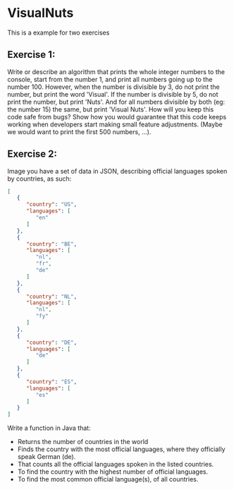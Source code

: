# VisualNuts
This is a example for two exercises

## Exercise 1:
Write or describe an algorithm that prints the whole integer numbers to the console, start
from the number 1, and print all numbers going up to the number 100.
However, when the number is divisible by 3, do not print the number, but print the word
'Visual'. If the number is divisible by 5, do not print the number, but print 'Nuts'. And for all
numbers divisible by both (eg: the number 15) the same, but print 'Visual Nuts'.
How will you keep this code safe from bugs? Show how you would guarantee that this code
keeps working when developers start making small feature adjustments. (Maybe we would
want to print the first 500 numbers, ...).

## Exercise 2:
Image you have a set of data in JSON, describing official languages spoken by countries, as
such:
```json
[
   {
      "country": "US",
      "languages": [
         "en"
      ]
   },
   {
      "country": "BE",
      "languages": [
         "nl",
         "fr",
         "de"
      ]
   },
   {
      "country": "NL",
      "languages": [
         "nl",
         "fy"
      ]
   },
   {
      "country": "DE",
      "languages": [
         "de"
      ]
   },
   {
      "country": "ES",
      "languages": [
         "es"
      ]
   }
]
```

Write a function in Java that:
- Returns the number of countries in the world
- Finds the country with the most official languages, where they officially speak German (de).
- That counts all the official languages spoken in the listed countries.
- To find the country with the highest number of official languages.
- To find the most common official language(s), of all countries.
